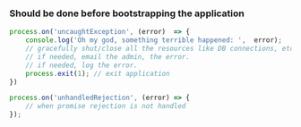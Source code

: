 ### Should be done before bootstrapping the application
```js
process.on('uncaughtException', (error)  => {
    console.log('Oh my god, something terrible happened: ',  error);
    // gracefully shut/close all the resources like DB connections, etc
    // if needed, email the admin, the error.
    // if needed, log the error.
    process.exit(1); // exit application
})
```

```js
process.on('unhandledRejection', (error) => {
    // when promise rejection is not handled
});
```
